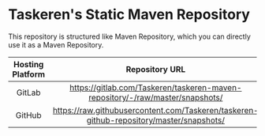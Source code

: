 # Taskeren's Static Maven Repository

This repository is structured like Maven Repository, which you can directly use it as a Maven Repository.

| Hosting Platform | Repository URL |
| :-: | :-: |
| GitLab | <https://gitlab.com/Taskeren/taskeren-maven-repository/-/raw/master/snapshots/> |
| GitHub | <https://raw.githubusercontent.com/Taskeren/taskeren-github-repository/master/snapshots/> |
